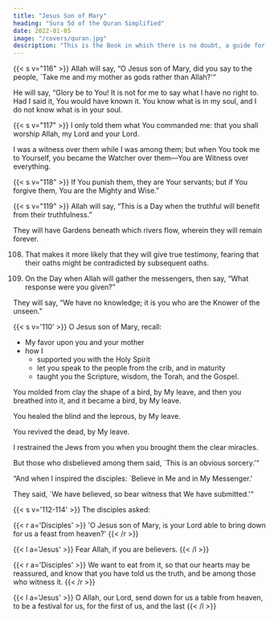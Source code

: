 ```yaml
---
title: "Jesus Son of Mary"
heading: "Sura 5d of the Quran Simplified"
date: 2022-01-05
image: "/covers/quran.jpg"
description: "This is the Book in which there is no doubt, a guide for the righteous."
---
```




{{< s v="116" >}} Allah will say, “O Jesus son of Mary, did you say to the people, `Take me and my mother as gods rather than Allah?'“ 

He will say, “Glory be to You! It is not for me to say what I have no right to. Had I said it, You
would have known it. You know what is in my soul, and I do not know what is in your soul. 

{{< s v="117" >}} I only told them what You commanded me: that you shall worship Allah, my Lord
and your Lord. 

I was a witness over them while I was among them; but when You took me to Yourself, you became the Watcher over them—You are Witness over everything.

{{< s v="118" >}} If You punish them, they are Your servants; but if You forgive them, You are the Mighty and Wise.”

{{< s v="119" >}}  Allah will say, “This is a Day when the truthful will benefit from their truthfulness.”

They will have Gardens beneath which rivers flow, wherein they will remain forever. <!-- Allah
is pleased with them, and they are pleased with Him. That is the great attainment. -->

<!-- 120. To Allah belongs the sovereignty of the
heavens and the earth and what lies in them,
and He has power over everything.
from among those responsible for the claim,
and have them swear by Allah, “Our testi-
mony is more truthful than their testimony,
and we will not be biased, for then we would
be wrongdoers.” -->


108. That makes it more likely that they will give true testimony, fearing that their oaths might be contradicted by subsequent oaths. 


109. On the Day when Allah will gather the messengers, then say, “What response were you given?” 

They will say, “We have no knowledge; it is you who are the Knower of the unseen.”



{{< s v='110' >}} O Jesus son of Mary, recall:
- My favor upon you and your mother
- how I
  - supported you with the Holy Spirit
  - let you speak to the people from the crib, and in maturity
  - taught you the Scripture, wisdom, the Torah, and the Gospel. 

You molded from clay the shape of a bird, by My leave, and then you breathed into it, and it became a bird, by My leave. 

You healed the blind and the leprous, by My leave.

You revived the dead, by My leave. 

I restrained the Jews from you when you brought them the clear miracles. 

But those who disbelieved among them said, `This is an obvious sorcery.'“

“And when I inspired the disciples: `Believe in Me and in My Messenger.' 

They said, `We have believed, so bear witness that We have submitted.'“


{{< s v='112-114' >}} The disciples asked: 

{{< r a='Disciples' >}}
'O Jesus son of Mary, is your Lord able to bring down for us a feast from heaven?' 
{{< /r >}}

{{< l a='Jesus' >}}
Fear Allah, if you are believers.
{{< /l >}}

{{< r a='Disciples' >}}
We want to eat from it, so that our hearts may be reassured, and know that you have told us the truth, and be among those who witness it.
{{< /r >}}

{{< l a='Jesus' >}}
O Allah, our Lord, send down for us a table from heaven, to be a festival for us, for the first of us, and the last
{{< /l >}}

